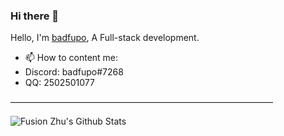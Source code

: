 ### Hi there 👋
Hello, I'm [badfupo](https://www.badfupo.com), A Full-stack development.
- 📫 How to content me:
- Discord: badfupo#7268
- QQ: 2502501077
<!--
- 👯 I’m looking to collaborate on ...
- 🤔 I’m looking for help with ...
- 💬 Ask me about ...
- 📫 How to content me: ...
- 😄 Pronouns: ...
- ⚡ Fun fact: ...
-->
——————————————————————————————

![Fusion Zhu's Github Stats](https://github-readme-stats.vercel.app/api?username=badfupo&show_icons=true&title_color=fff&icon_color=79ff97&text_color=9f9f9f&bg_color=151515)
